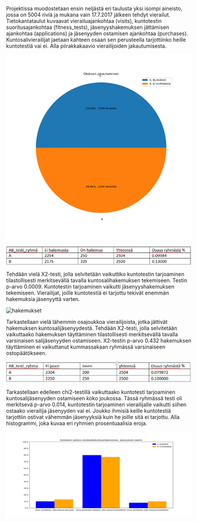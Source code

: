 Projektissa muodostetaan ensin neljästä eri taulusta yksi isompi aineisto, jossa on 5004 riviä ja mukana vain 17.7.2017 jälkeen tehdyt vierailut. Tietokantataulut kuvaavat vierailuajankohtaa (visits), kuntotestin suoritusajankohtaa (fitness_tests), jäsenyyshakemuksen jättämisen ajankohtaa (applications) ja jäsenyyden ostamisen ajankohtaa (purchases). Kuntosalivierailijat jaetaan kahteen osaan sen perusteella tarjottiinko heille kuntotestiä vai ei. Alla piirakkakaavio vierailijoiden jakautumisesta.

![piirakka](/kuvat/AB_testi_ympyrakaavio.png)

![AB](/kuvat/AB.png)

Tehdään vielä X2-testi, jolla selvitetään vaikuttiko kuntotestin tarjoaminen tilastollisesti merkitsevällä tavalla kuntosalihakemuksen tekemiseen. Testin p-arvo 0.0009. Kuntotestin tarjoaminen vaikutti jäsenyyshakemuksen tekemiseen. Vierailijat, joille kuntotestiä ei tarjottu tekivät enemmän hakemuksia jäsenyyttä varten. 

![hakemukset](/kuva/hakemus.png)

Tarkastellaan vielä lähemmin osajoukkoa vierailijoista, jotka jättivät hakemuksen kuntosalijäsenyydestä. Tehdään X2-testi, jolla selvitetään vaikuttaako hakemuksen täyttäminen tilastollisesti merkitsevällä tavalla varsinaisen salijäsenyyden ostamiseen. X2-testin p-arvo 0.432 hakemuksen täyttäminen ei vaikuttanut kummassakaan ryhmässä varsinaiseen ostopäätökseen.

![ostot](/kuvat/ostot.png)

Tarkastellaan edelleen chi2-testillä vaikuttaako kuntotesti tarjoaminen kuntosalijäsenyyden ostamiseen koko joukossa. Tässä ryhmässä testi oli merkitsevä p-arvo 0.014, kuntotestin tarjoaminen vierailijalle vaikutti siihen ostaako vierailija jäsenyyden vai ei. Joukko ihmisiä keille kuntotestiä tarjottiin ostivat vähemmän jäsenyyksiä kuin he joille sitä ei tarjottu. Alla histogrammi, joka kuvaa eri ryhmien prosentuaalisia eroja.

![histogrammi](/kuvat/pylvaskaavio.png)